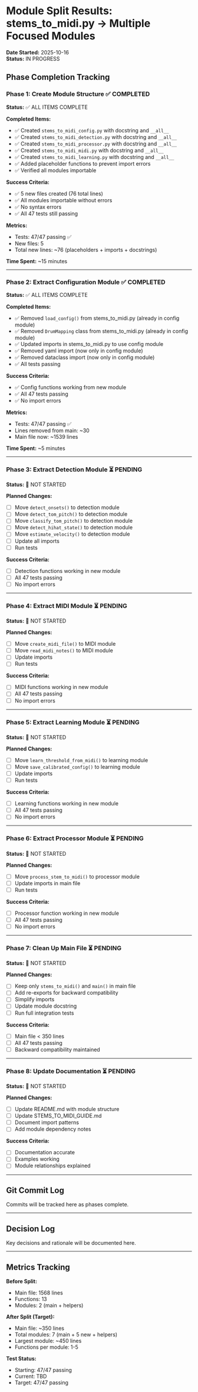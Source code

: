 # Module Split Results: stems_to_midi.py → Multiple Focused Modules

**Date Started:** 2025-10-16  
**Status:** IN PROGRESS

## Phase Completion Tracking

### Phase 1: Create Module Structure ✅ COMPLETED

**Status:** ✅ ALL ITEMS COMPLETE

**Completed Items:**
- ✅ Created `stems_to_midi_config.py` with docstring and `__all__`
- ✅ Created `stems_to_midi_detection.py` with docstring and `__all__`
- ✅ Created `stems_to_midi_processor.py` with docstring and `__all__`
- ✅ Created `stems_to_midi_midi.py` with docstring and `__all__`
- ✅ Created `stems_to_midi_learning.py` with docstring and `__all__`
- ✅ Added placeholder functions to prevent import errors
- ✅ Verified all modules importable

**Success Criteria:**
- ✅ 5 new files created (76 total lines)
- ✅ All modules importable without errors
- ✅ No syntax errors
- ✅ All 47 tests still passing

**Metrics:**
- Tests: 47/47 passing ✅
- New files: 5
- Total new lines: ~76 (placeholders + imports + docstrings)

**Time Spent:** ~15 minutes

---

### Phase 2: Extract Configuration Module ✅ COMPLETED

**Status:** ✅ ALL ITEMS COMPLETE

**Completed Items:**
- ✅ Removed `load_config()` from stems_to_midi.py (already in config module)
- ✅ Removed `DrumMapping` class from stems_to_midi.py (already in config module)  
- ✅ Updated imports in stems_to_midi.py to use config module
- ✅ Removed yaml import (now only in config module)
- ✅ Removed dataclass import (now only in config module)
- ✅ All tests passing

**Success Criteria:**
- ✅ Config functions working from new module
- ✅ All 47 tests passing
- ✅ No import errors

**Metrics:**
- Tests: 47/47 passing ✅
- Lines removed from main: ~30
- Main file now: ~1539 lines

**Time Spent:** ~5 minutes

---

### Phase 3: Extract Detection Module ⏳ PENDING

**Status:** 🔄 NOT STARTED

**Planned Changes:**
- [ ] Move `detect_onsets()` to detection module
- [ ] Move `detect_tom_pitch()` to detection module
- [ ] Move `classify_tom_pitch()` to detection module
- [ ] Move `detect_hihat_state()` to detection module
- [ ] Move `estimate_velocity()` to detection module
- [ ] Update all imports
- [ ] Run tests

**Success Criteria:**
- [ ] Detection functions working in new module
- [ ] All 47 tests passing
- [ ] No import errors

---

### Phase 4: Extract MIDI Module ⏳ PENDING

**Status:** 🔄 NOT STARTED

**Planned Changes:**
- [ ] Move `create_midi_file()` to MIDI module
- [ ] Move `read_midi_notes()` to MIDI module
- [ ] Update imports
- [ ] Run tests

**Success Criteria:**
- [ ] MIDI functions working in new module
- [ ] All 47 tests passing
- [ ] No import errors

---

### Phase 5: Extract Learning Module ⏳ PENDING

**Status:** 🔄 NOT STARTED

**Planned Changes:**
- [ ] Move `learn_threshold_from_midi()` to learning module
- [ ] Move `save_calibrated_config()` to learning module
- [ ] Update imports
- [ ] Run tests

**Success Criteria:**
- [ ] Learning functions working in new module
- [ ] All 47 tests passing
- [ ] No import errors

---

### Phase 6: Extract Processor Module ⏳ PENDING

**Status:** 🔄 NOT STARTED

**Planned Changes:**
- [ ] Move `process_stem_to_midi()` to processor module
- [ ] Update imports in main file
- [ ] Run tests

**Success Criteria:**
- [ ] Processor function working in new module
- [ ] All 47 tests passing
- [ ] No import errors

---

### Phase 7: Clean Up Main File ⏳ PENDING

**Status:** 🔄 NOT STARTED

**Planned Changes:**
- [ ] Keep only `stems_to_midi()` and `main()` in main file
- [ ] Add re-exports for backward compatibility
- [ ] Simplify imports
- [ ] Update module docstring
- [ ] Run full integration tests

**Success Criteria:**
- [ ] Main file < 350 lines
- [ ] All 47 tests passing
- [ ] Backward compatibility maintained

---

### Phase 8: Update Documentation ⏳ PENDING

**Status:** 🔄 NOT STARTED

**Planned Changes:**
- [ ] Update README.md with module structure
- [ ] Update STEMS_TO_MIDI_GUIDE.md
- [ ] Document import patterns
- [ ] Add module dependency notes

**Success Criteria:**
- [ ] Documentation accurate
- [ ] Examples working
- [ ] Module relationships explained

---

## Git Commit Log

Commits will be tracked here as phases complete.

---

## Decision Log

Key decisions and rationale will be documented here.

---

## Metrics Tracking

**Before Split:**
- Main file: 1568 lines
- Functions: 13
- Modules: 2 (main + helpers)

**After Split (Target):**
- Main file: ~350 lines
- Total modules: 7 (main + 5 new + helpers)
- Largest module: ~450 lines
- Functions per module: 1-5

**Test Status:**
- Starting: 47/47 passing
- Current: TBD
- Target: 47/47 passing
